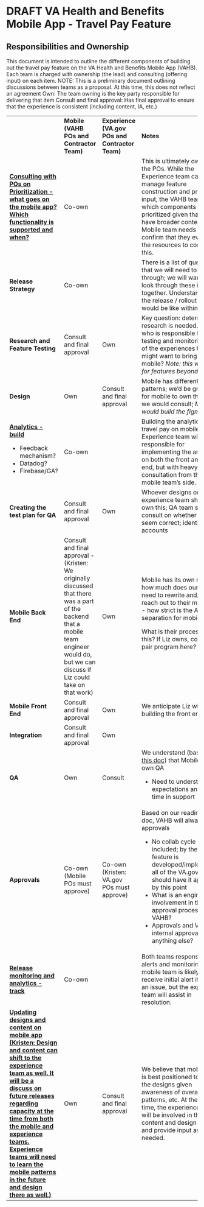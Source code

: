 # DRAFT VA Health and Benefits Mobile App - Travel Pay Feature

## Responsibilities and Ownership

This document is intended to outline the different components of building out the travel pay feature on the VA Health and Benefits Mobile App (VAHB). Each team is charged with ownership (the lead) and consulting (offering input) on each item.
NOTE: This is a preliminary document outlining discussions between teams as a proposal. At this time, this does not reflect an agreement
Own: The team owning is the key party responsible for delivering that item 
Consult and final approval: Has final approval to ensure that the experience is consistent (including content, IA, etc.)


<table>
  <tr>
   <td>
   </td>
   <td><strong>Mobile (VAHB POs and Contractor Team)</strong>
   </td>
   <td><strong>Experience (VA.gov POs and Contractor Team)</strong>
   </td>
   <td><strong>Notes</strong>
   </td>
  </tr>
  <tr>
   <td><strong><span style="text-decoration:underline;">Consulting with POs on Prioritization - what goes on the mobile app? Which functionality is supported and when?</span></strong>
   </td>
   <td colspan="2" >Co-own
   </td>
   <td>This is ultimately owned by the POs. While the Experience team can manage feature construction and provide input, the VAHB team owns which components are prioritized given that they have broader context. Mobile team needs to confirm that they even have the resources to consult on this.
   </td>
  </tr>
  <tr>
   <td><strong>Release Strategy</strong>
   </td>
   <td colspan="2" >Co-own
   </td>
   <td>There is a list of questions that we will need to go through; we will want to look through these items together. Understand what the release / rollout process would be like within mobile
   </td>
  </tr>
  <tr>
   <td><strong>Research and Feature Testing</strong>
   </td>
   <td>Consult and final approval
   </td>
   <td>Own
   </td>
   <td>Key question: determining if research is needed. Then, who is responsible for testing and monitoring any of the experiences that we might want to bring into mobile?  <em>Note: this would be for features beyond SMOC.</em>
   </td>
  </tr>
  <tr>
   <td><strong>Design</strong>
   </td>
   <td>Own
   </td>
   <td>Consult and final approval
   </td>
   <td>Mobile has different design patterns; we’d be grateful for mobile to own this and we would consult; <em>Mobile would build the figma files</em>
   </td>
  </tr>
  <tr>
   <td><strong><span style="text-decoration:underline;">Analytics - build</span></strong>
<ul>

<li>Feedback mechanism?

<li>Datadog?

<li>Firebase/GA?
</li>
</ul>
   </td>
   <td colspan="2" >Co-own
   </td>
   <td>Building the analytics for travel pay on mobile. The Experience team will be responsible for implementing the analytics on both the front and back end, but with heavy consultation from the mobile team’s side.
   </td>
  </tr>
  <tr>
   <td><strong>Creating the test plan for QA</strong>
   </td>
   <td>Consult and final approval
   </td>
   <td>Own
   </td>
   <td>Whoever designs or experience team should own this; QA team should consult on whether these seem correct; identify test accounts
   </td>
  </tr>
  <tr>
   <td><strong>Mobile Back End</strong>
   </td>
   <td>Consult and final approval - (Kristen: We originally discussed that there was a part of the backend that a mobile team engineer would do, but we can discuss if Liz could take on that work)
   </td>
   <td>Own
   </td>
   <td>Mobile has its own module; how much does our eng need to rewrite and/or reach out to their module (?) - how strict is the API separation for mobile?
<p>
What is their process on this? If Liz owns, could she pair program here?
   </td>
  </tr>
  <tr>
   <td><strong>Mobile Front End </strong>
   </td>
   <td>Consult and final approval
   </td>
   <td>Own
   </td>
   <td>We anticipate Liz will be building the front end
   </td>
  </tr>
  <tr>
   <td><strong>Integration</strong>
   </td>
   <td>Consult and final approval
   </td>
   <td>Own
   </td>
   <td>
   </td>
  </tr>
  <tr>
   <td><strong>QA</strong>
   </td>
   <td>Own
   </td>
   <td>Consult
   </td>
   <td>We understand (based on <a href="https://github.com/department-of-veterans-affairs/va.gov-team-sensitive/blob/master/products/mobile-app/mobile-and-web-collaboration.md">this doc</a>) that Mobile will own QA
<ul>

<li>Need to understand QA expectations and lead time in support
</li>
</ul>
   </td>
  </tr>
  <tr>
   <td><strong>Approvals</strong>
   </td>
   <td>Co-own (Mobile POs must approve)
   </td>
   <td>Co-own (Kristen: VA.gov POs must approve)
   </td>
   <td>Based on our reading of the doc, VAHB will always own approvals
<ul>

<li>No collab cycle included; by the time the feature is developed/implemented, all of the VA.gov team should have it approved by this point

<li>What is an engineer’s involvement in the approval process for VAHB?

<li>Approvals and VA internal approvals; anything else?
</li>
</ul>
   </td>
  </tr>
  <tr>
   <td><strong><span style="text-decoration:underline;">Release monitoring and analytics - track</span></strong>
   </td>
   <td colspan="2" >Co-own
   </td>
   <td>Both teams responsible for alerts and monitoring. The mobile team is likely to receive initial alert if there is an issue, but the experience team will assist in resolution.
   </td>
  </tr>
  <tr>
   <td><strong><span style="text-decoration:underline;">Updating designs and content on mobile app (Kristen: Design and content can shift to the experience team as well. It will be a discuss on future releases regarding capacity at the time from both the mobile and experience teams. Experience teams will need to learn the mobile patterns in the future and design there as well.)</span></strong>
   </td>
   <td>Own
   </td>
   <td>Consult and final approval
   </td>
   <td>We believe that mobile app is best positioned to update the designs given awareness of overall patterns, etc. At the same time, the experience team will be involved in the content and design updates and provide input as needed.
   </td>
  </tr>
</table>


